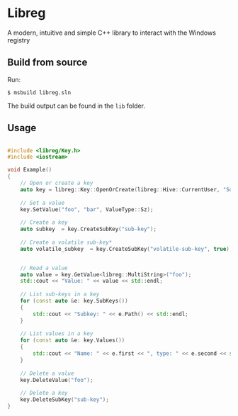 # Libreg

A modern, intuitive and simple C++ library to interact with the Windows registry

## Build from source

Run:
```
$ msbuild libreg.sln
```

The build output can be found in the `lib` folder.

## Usage


```C++

#include <libreg/Key.h>
#include <iostream>

void Example()
{
	// Open or create a key
	auto key = libreg::Key::OpenOrCreate(libreg::Hive::CurrentUser, "Software\\libreg", Access::AllAccess);
	
	// Set a value
	key.SetValue("foo", "bar", ValueType::Sz);
	
	// Create a key
	auto subkey  = key.CreateSubKey("sub-key");
	
	// Create a volatile sub-key*	
	auto volatile_subkey  = key.CreateSubKey("volatile-sub-key", true);


	// Read a value
	auto value = key.GetValue<libreg::MultiString>("foo");
	std::cout << "Value: " << value << std::endl;
	
	// List sub-keys in a key
	for (const auto &e: key.SubKeys())
	{
		std::cout << "Subkey: " << e.Path() << std::endl;
	}
	
	// List values in a key
	for (const auto &e: key.Values())
	{
		std::cout << "Name: " << e.first << ", type: " << e.second << std::endl;
	}
	
	// Delete a value
	key.DeleteValue("foo");
	
	// Delete a key
	key.DeleteSubKey("sub-key");
}